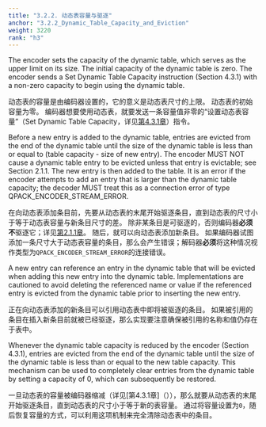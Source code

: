 ```yaml
---
title: "3.2.2. 动态表容量与驱逐"
anchor: "3.2.2_Dynamic_Table_Capacity_and_Eviction"
weight: 3220
rank: "h3"
---
```


The encoder sets the capacity of the dynamic table, which serves as the upper limit on its size. The initial capacity of the dynamic table is zero. The encoder sends a Set Dynamic Table Capacity instruction (Section 4.3.1) with a non-zero capacity to begin using the dynamic table.

动态表的容量是由编码器设置的，它的意义是动态表尺寸的上限。
动态表的初始容量为零。
编码器想要使用动态表，就要发送一条容量值非零的“设置动态表容量”（Set Dynamic Table Capacity，详见[第4.3.1章]()）指令。

Before a new entry is added to the dynamic table, entries are evicted from the end of the dynamic table until the size of the dynamic table is less than or equal to (table capacity - size of new entry). The encoder MUST NOT cause a dynamic table entry to be evicted unless that entry is evictable; see Section 2.1.1. The new entry is then added to the table. It is an error if the encoder attempts to add an entry that is larger than the dynamic table capacity; the decoder MUST treat this as a connection error of type QPACK_ENCODER_STREAM_ERROR.

在向动态表添加条目前，先要从动态表的末尾开始驱逐条目，直到动态表的尺寸小于等于动态表容量与新条目尺寸的差。
除非某条目是可驱逐的，否则编码器**必须不**驱逐它；详见[第2.1.1章]()。
随后，就可以向动态表添加新条目。
如果编码器试图添加一条尺寸大于动态表容量的条目，那么会产生错误；解码器**必须**将这种情况视作类型为`QPACK_ENCODER_STREAM_ERROR`的连接错误。

A new entry can reference an entry in the dynamic table that will be evicted when adding this new entry into the dynamic table. Implementations are cautioned to avoid deleting the referenced name or value if the referenced entry is evicted from the dynamic table prior to inserting the new entry.

正在向动态表添加的新条目可以引用动态表中即将被驱逐的条目。
如果被引用的条目在插入新条目前就被已经驱逐，那么实现要注意确保被引用的名称和值仍存在于表中。

Whenever the dynamic table capacity is reduced by the encoder (Section 4.3.1), entries are evicted from the end of the dynamic table until the size of the dynamic table is less than or equal to the new table capacity. This mechanism can be used to completely clear entries from the dynamic table by setting a capacity of 0, which can subsequently be restored.

一旦动态表的容量被编码器缩减（详见[第4.3.1章]（）），那么就要从动态表的末尾开始驱逐条目，直到动态表的尺寸小于等于新的表容量。
通过将容量设置为`0`，随后恢复容量的方式，可以利用这项机制来完全清除动态表中的条目。
